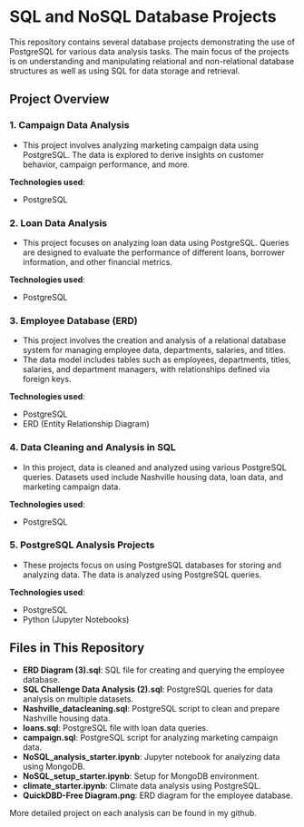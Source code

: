 # SQL and NoSQL Database Projects

This repository contains several database projects demonstrating the use of PostgreSQL for various data analysis tasks. The main focus of the projects is on understanding and manipulating relational and non-relational database structures as well as using SQL for data storage and retrieval.

## Project Overview

### 1. **Campaign Data Analysis**
   - This project involves analyzing marketing campaign data using PostgreSQL. The data is explored to derive insights on customer behavior, campaign performance, and more.
   
   **Technologies used**:
   - PostgreSQL

### 2. **Loan Data Analysis**
   - This project focuses on analyzing loan data using PostgreSQL. Queries are designed to evaluate the performance of different loans, borrower information, and other financial metrics.
   
   **Technologies used**:
   - PostgreSQL


### 3. **Employee Database (ERD)**
   - This project involves the creation and analysis of a relational database system for managing employee data, departments, salaries, and titles.
   - The data model includes tables such as employees, departments, titles, salaries, and department managers, with relationships defined via foreign keys.
   
   **Technologies used**:
   - PostgreSQL
   - ERD (Entity Relationship Diagram)
   
### 4. **Data Cleaning and Analysis in SQL**
   - In this project, data is cleaned and analyzed using various PostgreSQL queries. Datasets used include Nashville housing data, loan data, and marketing campaign data.
   
   **Technologies used**:
   - PostgreSQL

### 5. **PostgreSQL Analysis Projects**
   - These projects focus on using PostgreSQL databases for storing and analyzing data. The data is analyzed using PostgreSQL queries.

   **Technologies used**:
   - PostgreSQL
   - Python (Jupyter Notebooks)

## Files in This Repository

- **ERD Diagram (3).sql**: SQL file for creating and querying the employee database.
- **SQL Challenge Data Analysis (2).sql**: PostgreSQL queries for data analysis on multiple datasets.
- **Nashville_datacleaning.sql**: PostgreSQL script to clean and prepare Nashville housing data.
- **loans.sql**: PostgreSQL file with loan data queries.
- **campaign.sql**: PostgreSQL script for analyzing marketing campaign data.
- **NoSQL_analysis_starter.ipynb**: Jupyter notebook for analyzing data using MongoDB.
- **NoSQL_setup_starter.ipynb**: Setup for MongoDB environment.
- **climate_starter.ipynb**: Climate data analysis using PostgreSQL.
- **QuickDBD-Free Diagram.png**: ERD diagram for the employee database.

More detailed project on each analysis can be found in my github.
